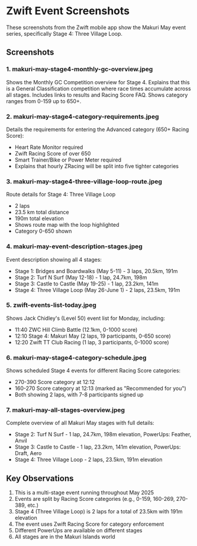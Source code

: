 # Zwift Event Screenshots

These screenshots from the Zwift mobile app show the Makuri May event series, specifically Stage 4: Three Village Loop.

## Screenshots

### 1. makuri-may-stage4-monthly-gc-overview.jpeg
Shows the Monthly GC Competition overview for Stage 4. Explains that this is a General Classification competition where race times accumulate across all stages. Includes links to results and Racing Score FAQ. Shows category ranges from 0-159 up to 650+.

### 2. makuri-may-stage4-category-requirements.jpeg  
Details the requirements for entering the Advanced category (650+ Racing Score):
- Heart Rate Monitor required
- Zwift Racing Score of over 650
- Smart Trainer/Bike or Power Meter required
- Explains that hourly ZRacing will be split into five tighter categories

### 3. makuri-may-stage4-three-village-loop-route.jpeg
Route details for Stage 4: Three Village Loop
- 2 laps
- 23.5 km total distance
- 190m total elevation
- Shows route map with the loop highlighted
- Category 0-650 shown

### 4. makuri-may-event-description-stages.jpeg
Event description showing all 4 stages:
- Stage 1: Bridges and Boardwalks (May 5-11) - 3 laps, 20.5km, 191m
- Stage 2: Turf N Surf (May 12-18) - 1 lap, 24.7km, 198m
- Stage 3: Castle to Castle (May 19-25) - 1 lap, 23.2km, 141m
- Stage 4: Three Village Loop (May 26-June 1) - 2 laps, 23.5km, 191m

### 5. zwift-events-list-today.jpeg
Shows Jack Chidley's (Level 50) event list for Monday, including:
- 11:40 ZWC Hill Climb Battle (12.1km, 0-1000 score)
- 12:10 Stage 4: Makuri May (2 laps, 19 participants, 0-650 score)
- 12:20 Zwift TT Club Racing (1 lap, 3 participants, 0-1000 score)

### 6. makuri-may-stage4-category-schedule.jpeg
Shows scheduled Stage 4 events for different Racing Score categories:
- 270-390 Score category at 12:12
- 160-270 Score category at 12:13 (marked as "Recommended for you")
- Both showing 2 laps, with 7-8 participants signed up

### 7. makuri-may-all-stages-overview.jpeg
Complete overview of all Makuri May stages with full details:
- Stage 2: Turf N Surf - 1 lap, 24.7km, 198m elevation, PowerUps: Feather, Anvil
- Stage 3: Castle to Castle - 1 lap, 23.2km, 141m elevation, PowerUps: Draft, Aero  
- Stage 4: Three Village Loop - 2 laps, 23.5km, 191m elevation

## Key Observations

1. This is a multi-stage event running throughout May 2025
2. Events are split by Racing Score categories (e.g., 0-159, 160-269, 270-389, etc.)
3. Stage 4 (Three Village Loop) is 2 laps for a total of 23.5km with 191m elevation
4. The event uses Zwift Racing Score for category enforcement
5. Different PowerUps are available on different stages
6. All stages are in the Makuri Islands world